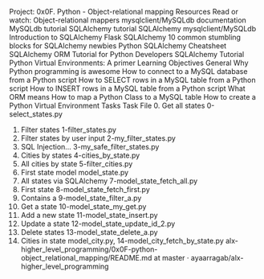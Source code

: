 Project: 0x0F. Python - Object-relational mapping
Resources
Read or watch:
Object-relational mappers
mysqlclient/MySQLdb documentation
MySQLdb tutorial
SQLAlchemy tutorial
SQLAlchemy
mysqlclient/MySQLdb
Introduction to SQLAlchemy
Flask SQLAlchemy
10 common stumbling blocks for SQLAlchemy newbies
Python SQLAlchemy Cheatsheet
SQLAlchemy ORM Tutorial for Python Developers
SQLAlchemy Tutorial
Python Virtual Environments: A primer
Learning Objectives
General
Why Python programming is awesome
How to connect to a MySQL database from a Python script
How to SELECT rows in a MySQL table from a Python script
How to INSERT rows in a MySQL table from a Python script
What ORM means
How to map a Python Class to a MySQL table
How to create a Python Virtual Environment
Tasks
Task	File
0. Get all states	0-select_states.py
1. Filter states	1-filter_states.py
2. Filter states by user input	2-my_filter_states.py
3. SQL Injection...	3-my_safe_filter_states.py
4. Cities by states	4-cities_by_state.py
5. All cities by state	5-filter_cities.py
6. First state model	model_state.py
7. All states via SQLAlchemy	7-model_state_fetch_all.py
8. First state	8-model_state_fetch_first.py
9. Contains a	9-model_state_filter_a.py
10. Get a state	10-model_state_my_get.py
11. Add a new state	11-model_state_insert.py
12. Update a state	12-model_state_update_id_2.py
13. Delete states	13-model_state_delete_a.py
14. Cities in state	model_city.py, 14-model_city_fetch_by_state.py
alx-higher_level_programming/0x0F-python-object_relational_mapping/README.md at master · ayaarragab/alx-higher_level_programming
